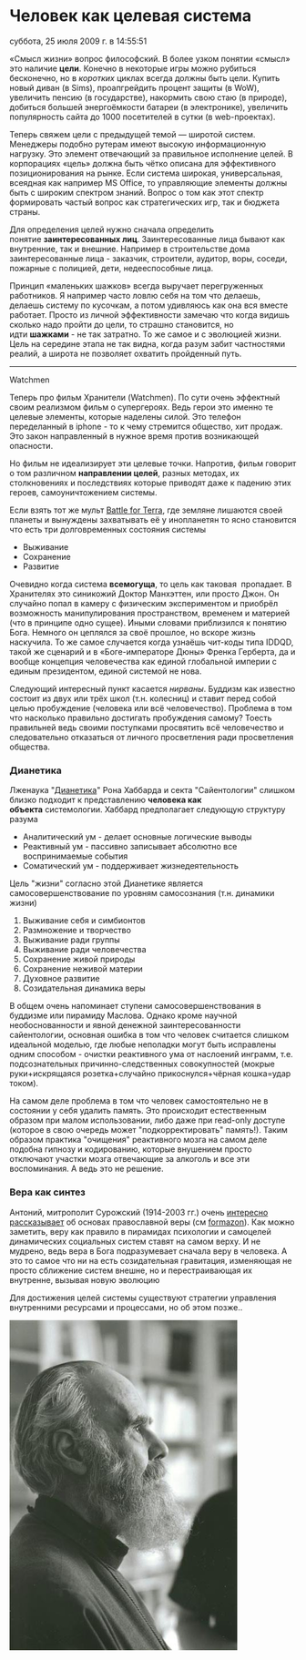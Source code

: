 # Человек как целевая система
суббота, 25 июля 2009 г. в 14:55:51

«Смысл жизни» вопрос философский. В более узком понятии «смысл» это наличие **цели**. Конечно в некоторые игры можно рубиться бесконечно, но в _коротких_ циклах всегда должны быть цели. Купить новый диван (в Sims), проапгрейдить процент защиты (в WoW), увеличить пенсию (в государстве), накормить свою стаю (в природе), добиться большей энергоёмкости батареи (в электронике), увеличить популярность сайта до 1000 посетителей в сутки (в web-проектах).

Теперь свяжем цели с предыдущей темой — широтой систем. Менеджеры подобно рутерам имеют высокую информационную нагрузку. Это элемент отвечающий за правильное исполнение целей. В корпорациях «цель» должна быть чётко описана для эффективного позиционирования на рынке. Если система широкая, универсальная, всеядная как например MS Office, то управляющие элементы должны быть с широким спектром знаний. Вопрос о том как этот спектр формировать частый вопрос как стратегических игр, так и бюджета страны.

<!-- truncate -->

Для определения целей нужно сначала определить понятие **заинтересованных лиц**. Заинтересованные лица бывают как внутренние, так и внешние. Например в строительстве дома заинтересованные лица - заказчик, строители, аудитор, воры, соседи, пожарные с полицией, дети, недееспособные лица.

Принцип «маленьких шажков» всегда выручает перегруженных работников. Я например часто ловлю себя на том что делаешь, делаешь систему по кусочкам, а потом удивляюсь как она вся вместе работает. Просто из личной эффективности замечаю что когда видишь сколько надо пройти до цели, то страшно становится, но идти **шажками** - не так затратно. То же самое и с эволюцией жизни. Цель на середине этапа не так видна, когда разум забит частностями реалий, а широта не позволяет охватить пройденный путь.

---

Watchmen

Теперь про фильм Хранители (Watchmen). По сути очень эффектный своим реализмом фильм о супергероях. Ведь герои это именно те целевые элементы, которые наделены силой. Это телефон переделанный в iphone - то к чему стремится общество, хит продаж. Это закон направленный в нужное время против возникающей опасности.


Но фильм не идеализирует эти целевые точки. Напротив, фильм говорит о том различном **направлении целей**, разных методах, их столкновениях и последствиях которые приводят даже к падению этих героев, самоуничтожением системы.

Если взять тот же мульт [Battle for Terra](http://www.battleforterra.com/), где земляне лишаются своей планеты и вынуждены захватывать её у инопланетян то ясно становится что есть три долговременных состояния системы

- Выживание
- Сохранение
- Развитие

Очевидно когда система **всемогуща**, то цель как таковая  пропадает. В Хранителях это синикожий Доктор Манхэттен, или просто Джон. Он случайно попал в камеру с физическим экспериментом и приобрёл возможность манипулирования пространством, временем и материей (что в принципе одно сущее). Иными словами приблизился к понятию Бога. Немного он цеплялся за своё прошлое, но вскоре жизнь наскучила. То же самое случается когда узнаёшь чит-коды типа IDDQD, такой же сценарий и в «Боге-императоре Дюны» Френка Герберта, да и вообще концепция человечества как единой глобальной империи с единым президентом, единой системой не нова.

Следующий интересный пункт касается _нирваны_. Буддизм как известно состоит из двух или трёх школ (т.н. колесниц) и ставит перед собой целью пробуждение (человека или всё человечество). Проблема в том что насколько правильно достигать пробуждения самому? Тоесть правильней ведь своими поступками просвятить всё человечество и следовательно отказаться от личного просветления ради просветления общества.

### Дианетика

Лженаука "[Дианетика](http://www.dianetics.org/)" Рона Хаббарда и секта "Сайентологии" слишком близко подходит к представлению **человека как объекта** системологии. Хаббард предполагает следующую структуру разума

- Аналитический ум - делает основные логические выводы
- Реактивный ум - пассивно записывает абсолютно все воспринимаемые события
- Соматический ум - поддерживает жизнедеятельность

Цель "жизни" согласно этой Дианетике является самосовершенствование по уровням самосознания (т.н. динамики жизни)

1. Выживание себя и симбионтов
2. Размножение и творчество
3. Выживание ради группы
4. Выживание ради человечества
5. Сохранение живой природы
6. Сохранение неживой материи
7. Духовное развитие
8. Созидательная динамика веры

В общем очень напоминает ступени самосовершенствования в буддизме или пирамиду Маслова. Однако кроме научной необоснованности и явной денежной заинтересованности сайентологии, основная ошибка в том что человек считается слишком идеальной моделью, где любые неполадки могут быть исправлены одним способом - очистки реактивного ума от наслоений инграмм, т.е. подсознательных причинно-следственных совокупностей (мокрые руки+искрящаяся розетка+случайно прикоснулся+чёрная кошка=удар током).

На самом деле проблема в том что человек самостоятельно не в состоянии у себя удалить память. Это происходит естественным образом при малом использовании, либо даже при read-only доступе (которое в свою очередь может "подкорректировать" память!). Таким образом практика "очищения" реактивного мозга на самом деле подобна гипнозу и кодированию, которые внушением просто отключают участки мозга отвечающие за алкоголь и все эти воспоминания. А ведь это не решение.

### Вера как синтез  

Антоний, митрополит Сурожский (1914-2003 гг.) очень [интересно рассказывает](http://www.predanie.ru/mp3/Mitropolit_Antonij_Surozhskij/) об основах православной веры (см [formazon](http://formazon.com/malenkij-mir-i-bolshoj-mir)). Как можно заметить, веру как правило в пирамидах психологии и самоцелей динамических социальных систем ставят на самом верху. И не мудрено, ведь вера в Бога подразумевает сначала веру в человека. А это то самое что ни на есть созидательная гравитация, изменяющая не просто сближение систем внешне, но и перестраивающая их внутренне, вызывая новую эволюцию

Для достижения целей системы существуют стратегии управления внутренними ресурсами и процессами, но об этом позже..

![](img/mitrAntoniy1.jpg)